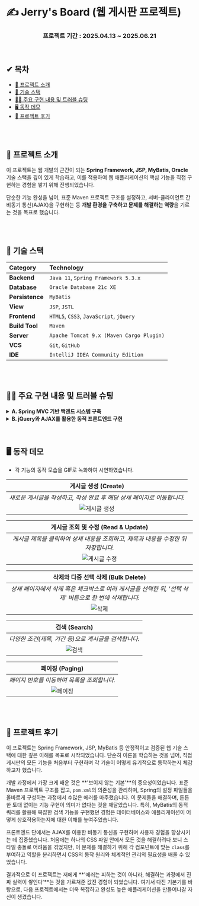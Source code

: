 # ✍️ Jerry's Board (웹 게시판 프로젝트)

<div align="center">

### 프로젝트 기간 : 2025.04.13 ~ 2025.06.21

</div>

<br>

## ✔ 목차
- [📖 프로젝트 소개](#-프로젝트-소개)
- [🔧 기술 스택](#-기술-스택)
- [👨‍💻 주요 구현 내용 및 트러블 슈팅](#-주요-구현-내용-및-트러블-슈팅)
- [🖥️ 동작 데모](#️-동작-데모)
- [🎉 프로젝트 후기](#-프로젝트-후기)

<br>
<br>

## 📖 프로젝트 소개
이 프로젝트는 웹 개발의 근간이 되는 **Spring Framework, JSP, MyBatis, Oracle** 기술 스택을 깊이 있게 학습하고, 이를 적용하여 웹 애플리케이션의 핵심 기능을 직접 구현하는 경험을 쌓기 위해 진행되었습니다.

단순한 기능 완성을 넘어, 표준 Maven 프로젝트 구조를 설정하고, 서버-클라이언트 간 비동기 통신(AJAX)을 구현하는 등 **개발 환경을 구축하고 문제를 해결하는 역량**을 기르는 것을 목표로 했습니다.

<br>
<br>

## 🔧 기술 스택
| Category      | Technology                               |
| :------------ | :--------------------------------------- |
| **Backend** | `Java 11`, `Spring Framework 5.3.x`      |
| **Database** | `Oracle Database 21c XE`                 |
| **Persistence**| `MyBatis`                     |
| **View** | `JSP`, `JSTL`                            |
| **Frontend** | `HTML5`, `CSS3`, `JavaScript`, `jQuery` |
| **Build Tool**| `Maven`                                  |
| **Server** | `Apache Tomcat 9.x (Maven Cargo Plugin)` |
| **VCS** | `Git`, `GitHub`                          |
| **IDE** | `IntelliJ IDEA Community Edition`        |

<br>
<br>

## 👨‍💻 주요 구현 내용 및 트러블 슈팅

<details>
<summary><strong>A. Spring MVC 기반 백엔드 시스템 구축</strong></summary>

- **⚙️ 작업 내용**
    - Spring Framework, MyBatis, Oracle DB를 이용한 게시판 CRUD API 설계 및 구현
    - 페이징 처리를 위한 데이터 조회 및 계산 로직 구현
    - MyBatis의 **동적 쿼리(Dynamic SQL)**를 활용한 다중 조건 검색 기능 구현

- **🔍 방법 및 트러블 슈팅**
    - ▶ **프로젝트 환경 설정**: IntelliJ와 Maven을 사용하여 프로젝트를 시작하며, **표준 Maven 디렉토리 구조(`src/main/java`, `resources`, `webapp`)**의 중요성을 학습했습니다. 처음에는 `resources` 폴더의 경로 문제로 빌드 시 XML 설정 파일이 누락되는 **`MyBatis Mapped Statement Not Found`** 에러를 겪었지만, 빌드 로그 분석을 통해 원인을 찾아내고 구조를 바로잡아 해결했습니다.
    - ▶ **DB 연동 및 설정 관리**: MyBatis를 Spring과 연동하여 SQL 매퍼를 구현했으며, DB 접속 정보와 같은 민감 정보는 `.properties` 파일로 분리하고 **`.gitignore`** 에 등록하여 GitHub에 노출되지 않도록 처리했습니다.
    - ▶ **페이징 로직 구현**: 사용자가 요청한 페이지 번호(`curPage`)를 바탕으로, 총 게시물 수를 조회하고 `LIMIT`과 `OFFSET`(Oracle의 경우 `ROWNUM`)을 계산하여 해당 페이지의 데이터만 효율적으로 조회하는 로직을 서비스 계층에 구현했습니다.
    - ▶ **MyBatis 동적 쿼리 활용**: 사용자가 선택한 검색 조건(타입, 제목, 작성자, 기간 등)에 따라 SQL 문이 동적으로 변하는 기능을 구현하기 위해, MyBatis의 `<if>`, `<choose>`, `<when>` 태그를 적극적으로 활용했습니다. 이를 통해 여러 개의 유사한 SQL 문을 만들 필요 없이, 하나의 쿼리만으로 복잡한 다중 조건 검색을 효율적으로 처리할 수 있었습니다.
    - ▶ **동적 쿼리 디버깅**: 다양한 조건이 조합될 때 발생하는 SQL 문법 오류를 잡기 위해, `log4j.xml`에 **MyBatis의 쿼리 로그를 출력하는 설정**을 추가했습니다. 이를 통해 실제 실행되는 SQL 문과 파라미터를 눈으로 직접 확인하며, 복잡한 동적 쿼리의 오류를 효과적으로 디버깅하고 해결할 수 있었습니다.

</details>

<details>
<summary><strong>B. jQuery와 AJAX를 활용한 동적 프론트엔드 구현</strong></summary>

- **⚙️ 작업 내용**
    - 검색, 페이징, 수정/삭제 등 서버와의 통신이 필요한 대부분의 기능을 AJAX로 구현하여 페이지 전체 새로고침 없는 사용자 경험(SPA-like) 제공
    - 순수 CSS와 약간의 JavaScript를 이용한 UI/UX 개선

- **🔍 방법 및 트러블 슈팅**
    - ▶ **AJAX 비동기 통신**: 사용자가 검색 버튼이나 페이지 번호를 클릭하면, JavaScript가 해당 이벤트 정보를 모아 JSON 형태로 서버(`@Controller`)에 전송합니다. 서버는 받은 데이터를 처리하여 **JSON 형태의 결과(게시물 목록, 페이징 정보)를 다시 반환**하고, JavaScript는 이 데이터를 받아 **DOM을 동적으로 조작하여 화면을 다시 그리는 방식**으로 구현했습니다.
    - ▶ **화면 렌더링 문제**: 처음에는 JSP의 `c:forEach`로 목록을 그린 뒤, 페이지 로딩 후 즉시 AJAX로 데이터를 다시 불러와 덮어쓰는 비효율적인 이중 로딩 문제가 있었습니다. 이를 **페이지 최초 로딩 시에는 서버(JSP)가, 그 이후의 모든 동작(검색, 페이징)은 클라이언트(JavaScript)가 화면을 그리도록 역할을 명확히 분리**하여 해결했습니다.
    - ▶ **CSS 스타일 충돌**: 여러 페이지에 공통으로 적용한 `table` 스타일이 의도치 않게 다른 페이지의 레이아웃을 망가뜨리는 문제를 겪었습니다. 이를 해결하기 위해 각 테이블에 **고유한 `class`를 부여**하고(`board-list`, `form-table`), 클래스 기반으로 스타일을 분리하여 **CSS 규칙의 영향 범위를 명확히 하는 방법**을 학습했습니다.

</details>

<br>
<br>

## 🖥️ 동작 데모

-   각 기능의 동작 모습을 GIF로 녹화하여 시연하였습니다.

|            **게시글 생성 (Create)**             |
|:------------------------------------------:|
| *새로운 게시글을 작성하고, 작성 완료 후 해당 상세 페이지로 이동합니다.* |
|          ![게시글 생성](./docs/C.gif)           |

|         **게시글 조회 및 수정 (Read & Update)**          |
|:------------------------------------------------:|
| *게시글 제목을 클릭하여 상세 내용을 조회하고, 제목과 내용을 수정한 뒤 저장합니다.* |
|             ![게시글 수정](./docs/U.gif)              |

|                 **삭제와 다중 선택 삭제 (Bulk Delete)**                 |
|:--------------------------------------------------------------:|
| *상세 페이지에서 삭제 혹은 체크박스로 여러 게시글을 선택한 뒤, '선택 삭제' 버튼으로 한 번에 삭제합니다.* |
|                      ![삭제](./docs/D.gif)                       |

|                      **검색 (Search)**                      |
|:---------------------------------------------------------:|
|  *다양한 조건(제목, 기간 등)으로 게시글을 검색합니다.* |
|                 ![검색](./docs/search.gif)                  |

|           **페이징 (Paging)**            |
|:-----------------------------------------------:|
| *페이지 번호를 이동하며 목록을 조회합니다.* |
|          ![페이징](./docs/pagination.gif)          |

<br>
<br>

## 🎉 프로젝트 후기

이 프로젝트는 Spring Framework, JSP, MyBatis 등 안정적이고 검증된 웹 기술 스택에 대한 깊은 이해를 목표로 시작되었습니다. 단순히 이론을 학습하는 것을 넘어, 직접 게시판의 모든 기능을 처음부터 구현하며 각 기술이 어떻게 유기적으로 동작하는지 체감하고자 했습니다.

개발 과정에서 가장 크게 배운 것은 **'보이지 않는 기본'**의 중요성이었습니다. 표준 Maven 프로젝트 구조를 잡고, `pom.xml`의 의존성을 관리하며, Spring의 설정 파일들을 올바르게 구성하는 과정에서 수많은 에러를 마주했습니다. 이 문제들을 해결하며, 튼튼한 토대 없이는 기능 구현이 의미가 없다는 것을 깨달았습니다. 특히, MyBatis의 동적 쿼리를 활용해 복잡한 검색 기능을 구현했던 경험은 데이터베이스와 애플리케이션이 어떻게 상호작용하는지에 대한 이해를 높여주었습니다.

프론트엔드 단에서는 AJAX를 이용한 비동기 통신을 구현하며 사용자 경험을 향상시키는 데 집중했습니다. 처음에는 하나의 CSS 파일 안에서 모든 것을 해결하려다 보니 스타일 충돌로 어려움을 겪었지만, 이 문제를 해결하기 위해 각 컴포넌트에 맞는 `class`를 부여하고 역할을 분리하면서 CSS의 동작 원리와 체계적인 관리의 필요성을 배울 수 있었습니다.

결과적으로 이 프로젝트는 저에게 **'에러는 피하는 것이 아니라, 해결하는 과정에서 진짜 실력이 쌓인다'**는 것을 가르쳐준 값진 경험이 되었습니다. 여기서 다진 기본기를 바탕으로, 다음 프로젝트에서는 더욱 복잡하고 완성도 높은 애플리케이션을 만들어나갈 자신이 생겼습니다.
